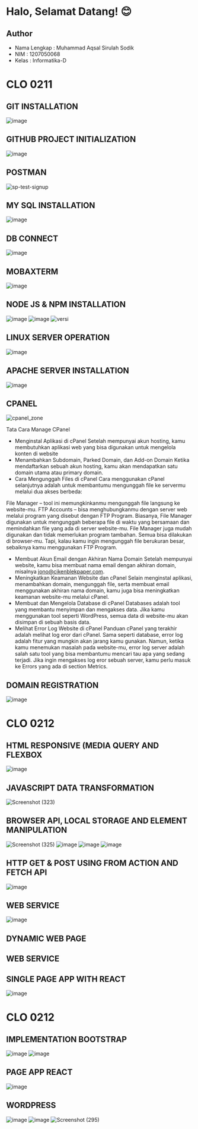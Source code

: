 # Halo, Selamat Datang! 😊

## **Author**
* Nama Lengkap : Muhammad Aqsal Sirulah Sodik
* NIM          : 1207050068
* Kelas        : Informatika-D


# CLO 0211

## **GIT INSTALLATION**
![image](https://user-images.githubusercontent.com/72060370/208361709-adb698ff-e216-403e-a497-8ae191ce68fc.png)

## **GITHUB PROJECT INITIALIZATION**
![image](https://user-images.githubusercontent.com/72060370/208365803-19b4fe02-bbed-4ae9-ac5d-071690e02112.png)

## **POSTMAN**
![sp-test-signup](https://user-images.githubusercontent.com/72060370/208373139-fc4edc32-5d7c-4ec0-b79c-a24562015c23.png)

## **MY SQL INSTALLATION**
![image](https://user-images.githubusercontent.com/72060370/208365955-5f8a9145-5e82-4996-8692-b08a487c2541.png)

## **DB CONNECT**
![image](https://user-images.githubusercontent.com/72060370/208368970-a4b054f8-4dc0-4534-a130-f33093a148b7.png)

## **MOBAXTERM**
![image](https://user-images.githubusercontent.com/72060370/208366885-18a8e290-aa6c-4af2-b846-25529619324d.png)

## **NODE JS & NPM INSTALLATION**
![image](https://user-images.githubusercontent.com/72060370/208364328-a0c80c72-374b-4713-bcff-8a6f8be0ed4e.png)
![image](https://user-images.githubusercontent.com/72060370/208364355-d8a4d9d5-a7de-4694-b1ea-43f81c13ead6.png)
![versi](https://user-images.githubusercontent.com/72060370/208371178-a26e7342-8340-47df-9f64-dea74aea6827.png)

## **LINUX SERVER OPERATION**
![image](https://user-images.githubusercontent.com/72060370/208367143-02292bd6-2a49-4a69-ab66-5863dc8c8273.png)


## **APACHE SERVER INSTALLATION**
![image](https://user-images.githubusercontent.com/72060370/208373581-4e8a69de-72ba-4cff-82ba-787cf9be307e.png)

## **CPANEL**
![cpanel_zone](https://user-images.githubusercontent.com/72060370/208374746-f29ba895-5aa0-44a9-ae23-b73868b08dd2.jpg)

Tata Cara Manage CPanel
* Menginstal Aplikasi di cPanel
Setelah mempunyai akun hosting, kamu membutuhkan aplikasi web yang bisa digunakan untuk mengelola konten di website
* Menambahkan Subdomain, Parked Domain, dan Add-on Domain
Ketika mendaftarkan sebuah akun hosting, kamu akan mendapatkan satu domain utama atau primary domain.
* Cara Mengunggah Files di cPanel
Cara menggunakan cPanel selanjutnya adalah untuk membantumu mengunggah file ke servermu melalui dua akses berbeda:

File Manager – tool ini memungkinkanmu mengunggah file langsung ke website-mu.
FTP Accounts – bisa menghubungkanmu dengan server web melalui program yang disebut dengan FTP Program.
Biasanya, File Manager digunakan untuk mengunggah beberapa file di waktu yang bersamaan dan memindahkan file yang ada di server website-mu. File Manager juga mudah digunakan dan tidak memerlukan program tambahan. Semua bisa dilakukan di browser-mu. Tapi, kalau kamu ingin mengunggah file berukuran besar, sebaiknya kamu menggunakan FTP Program.
* Membuat Akun Email dengan Akhiran Nama Domain
Setelah mempunyai website, kamu bisa membuat nama email dengan akhiran domain, misalnya jono@cikenblekpaper.com.
* Meningkatkan Keamanan Website dan cPanel
Selain menginstal aplikasi, menambahkan domain, mengunggah file, serta membuat email menggunakan akhiran nama domain, kamu juga bisa meningkatkan keamanan website-mu melalui cPanel.
* Membuat dan Mengelola Database di cPanel
Databases adalah tool yang membantu menyimpan dan mengakses data. Jika kamu menggunakan tool seperti WordPress, semua data di website-mu akan disimpan di sebuah basis data.
* Melihat Error Log Website di cPanel
Panduan cPanel yang terakhir adalah melihat log eror dari cPanel. Sama seperti database, error log adalah fitur yang mungkin akan jarang kamu gunakan. Namun, ketika kamu menemukan masalah pada website-mu, error log server adalah salah satu tool yang bisa membantumu mencari tau apa yang sedang terjadi. Jika ingin mengakses log eror sebuah server, kamu perlu masuk ke Errors yang ada di section Metrics.

## **DOMAIN REGISTRATION**
![image](https://user-images.githubusercontent.com/72060370/208373977-19fbde2a-1fad-4641-81e1-7fa78c9fae44.png)

# CLO 0212
## **HTML RESPONSIVE (MEDIA QUERY AND FLEXBOX**
![image](https://user-images.githubusercontent.com/72060370/209253308-3f1b2d38-0ae9-43b1-93ab-0b249e6c93c6.png)

## **JAVASCRIPT DATA TRANSFORMATION**
![Screenshot (323)](https://user-images.githubusercontent.com/72060370/209253944-015d113c-4493-4d4d-a7eb-409af1fb4c46.png)

## **BROWSER API, LOCAL STORAGE AND ELEMENT MANIPULATION**
![Screenshot (325)](https://user-images.githubusercontent.com/72060370/209254292-b1676bee-8e7a-4525-808c-d6ef33b3ad43.png)
![image](https://user-images.githubusercontent.com/72060370/209254364-e70f923e-fc93-467e-8be7-f0ac7e52c803.png)
![image](https://user-images.githubusercontent.com/72060370/209254393-63bbfd8c-0728-4dae-b8c2-43e7ec41d7ea.png)
![image](https://user-images.githubusercontent.com/72060370/209254405-84734a49-c8a3-4fe5-a917-c7138bea0aa8.png)

## **HTTP GET & POST USING FROM ACTION AND FETCH API**
![image](https://user-images.githubusercontent.com/72060370/209255251-d5b690cd-d380-4891-8e8c-281ab9eba1ed.png)

## **WEB SERVICE**
![image](https://user-images.githubusercontent.com/72060370/209255568-8445e028-482c-4a2f-a6a2-41d919d8bc55.png)

## **DYNAMIC WEB PAGE**

## **WEB SERVICE**

## **SINGLE PAGE APP WITH REACT**
![image](https://user-images.githubusercontent.com/72060370/209255776-e6d1bde9-00b7-4612-a910-1691a6283fe6.png)

# CLO 0212
## **IMPLEMENTATION BOOTSTRAP**
![image](https://user-images.githubusercontent.com/72060370/209471210-820427b7-4364-4178-9cda-e6206dcd34c0.png)
![image](https://user-images.githubusercontent.com/72060370/209471233-8e114c93-00db-4e1c-b7cc-fe8e827c0d6f.png)

## **PAGE APP REACT**
![image](https://user-images.githubusercontent.com/72060370/209471286-93427f19-145b-43d8-bd1f-2074683d02ee.png)

## **WORDPRESS**
![image](https://user-images.githubusercontent.com/72060370/209471301-e376d92c-0684-408f-beb0-0728ee0ab0ef.png)
![image](https://user-images.githubusercontent.com/72060370/209471446-76607244-4df0-403c-8c51-308ab6bba59d.png)
![Screenshot (295)](https://user-images.githubusercontent.com/72060370/209471457-087e1ac0-46e6-4a5a-be6e-93920f11ad3a.png)

